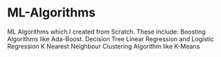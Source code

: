 # ML-Algorithms
ML Algorithms which I created from Scratch.
These include: 
Boosting Algorithms like Ada-Boost.
Decision Tree
Linear Regression and Logistic Regression
K Nearest Neighbour
Clustering Algorithm like K-Means
